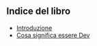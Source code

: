 ## Indice del libro

- [Introduzione](./it/introduzione.md)
- [Cosa significa essere Dev](./it/cosa-significa-essere-dev.md)
